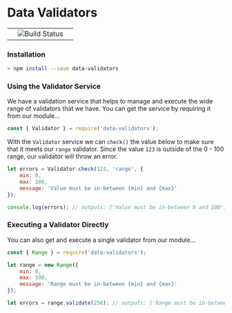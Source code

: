 # Data Validators


|   |                                                                                   |   |
|---|:---------------------------------------------------------------------------------:|---|
|   |![Build Status](https://travis-ci.com/c-butcher/data-validators.svg?branch=master) |   |

### Installation

```bash
> npm install --save data-validators 
```

### Using the Validator Service

We have a validation service that helps to manage and execute the wide range
of validators that we have. You can get the service by requiring it from our module...  

```javascript
const { Validator } = require('data-validators');
```

With the `Validator` service we can `check()` the value below to make sure that
it meets our `range` validator. Since the value `123` is outside of the 0 - 100 range,
our validator will throw an error.


```javascript
let errors = Validator.check(123, 'range', {
    min: 0,
    max: 100,
    message: 'Value must be in-between {min} and {max}'
});

console.log(errors); // outputs: ['Value must be in-between 0 and 100']
```

### Executing a Validator Directly
You can also get and execute a single validator from our module...

```javascript
const { Range } = require('data-validators');

let range = new Range({
    min: 0,
    max: 100,
    message: 'Range must be in-between {min} and {max}'
});

let errors = range.validate(250); // outputs: ['Range must be in-between 0 and 100']
```
